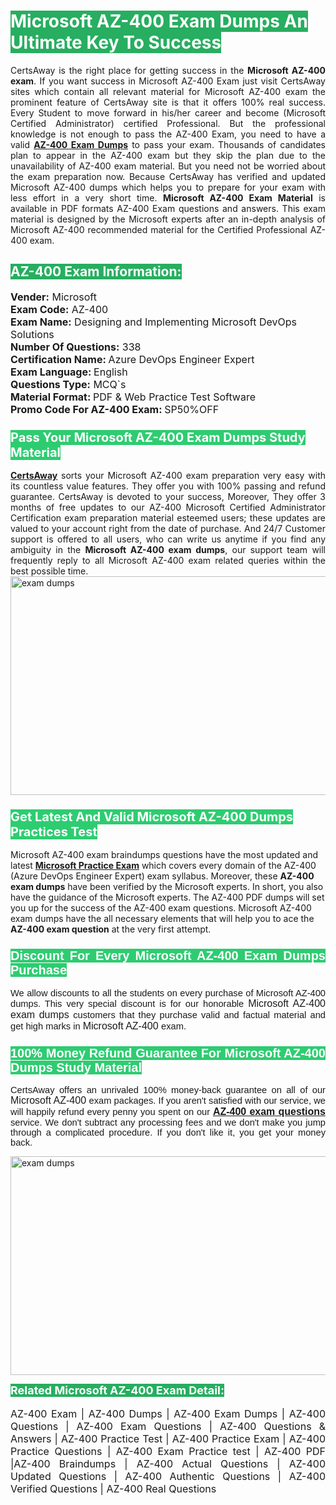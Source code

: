 <h1><span style="color:#ffffff"><strong><span style="background-color:#27ae60">Microsoft AZ-400 Exam Dumps An Ultimate Key To Success</span></strong></span></h1> <div style="text-align:justify">CertsAway is the right place for getting success in the <strong>Microsoft AZ-400 exam</strong>. If you want success in Microsoft AZ-400 Exam just visit CertsAway sites which contain all relevant material for Microsoft AZ-400 exam the prominent feature of CertsAway site is that it offers 100% real success. Every Student to move forward in his/her career and become (Microsoft Certified Administrator) certified Professional. But the professional knowledge is not enough to pass the AZ-400 Exam, you need to have a valid <a href="https://www.certsaway.com/microsoft/az-400-exam-dumps"><strong>AZ-400 Exam Dumps</strong></a> to pass your exam. Thousands of candidates plan to appear in the AZ-400 exam but they skip the plan due to the unavailability of AZ-400 exam material. But you need not be worried about the exam preparation now. Because CertsAway has verified and updated Microsoft AZ-400 dumps which helps you to prepare for your exam with less effort in a very short time. <strong>Microsoft AZ-400 Exam Material</strong> is available in PDF formats AZ-400 Exam questions and answers. This exam material is designed by the Microsoft experts after an in-depth analysis of Microsoft AZ-400 recommended material for the Certified Professional AZ-400 exam.</div> <h2 style="text-align:justify"><span style="color:#ffffff"><span style="background-color:#27ae60">AZ-400 Exam Information:</span></span></h2> <p><span style="font-size:16px"><strong>Vender:</strong> Microsoft<br /> <strong>Exam Code:</strong> AZ-400<br /> <strong>Exam Name:</strong> Designing and Implementing Microsoft DevOps Solutions<br /> <strong>Number Of Questions:</strong> 338<br /> <strong>Certification Name: </strong>Azure DevOps Engineer Expert<br /> <strong>Exam Language: </strong>English<br /> <strong>Questions Type:</strong> MCQ`s<br /> <strong>Material Format: </strong>PDF & Web Practice Test Software<br /> <strong>Promo Code For AZ-400 Exam: </strong>SP50%OFF</span></p> <h3><span style="font-size:20px"><span style="color:#ffffff"><strong><span style="background-color:#2ecc71">Pass Your Microsoft AZ-400 Exam Dumps Study Material</span></strong></span></span></h3> <div style="text-align:justify"><a href=" https://www.certsaway.com/"><strong>CertsAway</strong></a> sorts your Microsoft AZ-400 exam preparation very easy with its countless value features. They offer you with 100% passing and refund guarantee. CertsAway is devoted to your success, Moreover, They offer 3 months of free updates to our AZ-400 Microsoft Certified Administrator Certification exam preparation material esteemed users; these updates are valued to your account right from the date of purchase. And 24/7 Customer support is offered to all users, who can write us anytime if you find any ambiguity in the <strong>Microsoft AZ-400 exam dumps</strong>, our support team will frequently reply to all Microsoft AZ-400 exam related queries within the best possible time.</div> <div style="text-align:justify"> </div> <div style="text-align:justify"><a href="https://www.certsaway.com/microsoft/az-400-exam-dumps" rel="no-follow"><img alt="exam dumps" src="https://www.certcollections.com/uploads/content/certsaway.png" style="height:350px; width:750px" /></a></div> <h3><span style="font-size:20px"><span style="color:#ffffff"><strong><span style="background-color:#2ecc71">Get Latest And Valid Microsoft AZ-400 Dumps Practices Test</span></strong></span></span></h3> <p>Microsoft AZ-400 exam braindumps questions have the most updated and latest <a href="https://www.certsaway.com/microsoft-questions"><strong>Microsoft Practice Exam</strong></a> which covers every domain of the AZ-400 (Azure DevOps Engineer Expert) exam syllabus. Moreover, these <strong>AZ-400 exam dumps</strong> have been verified by the Microsoft experts. In short, you also have the guidance of the Microsoft experts. The AZ-400 PDF dumps will set you up for the success of the AZ-400 exam questions. Microsoft AZ-400 exam dumps have the all necessary elements that will help you to ace the <strong>AZ-400 exam question</strong> at the very first attempt.</p> <h3 style="text-align:justify"><span style="font-size:20px"><span style="color:#ffffff"><strong><span style="font-family:Calibri,sans-serif"><span style="background-color:#2ecc71">Discount For Every </span><span style="background-color:#2ecc71">Microsoft AZ-400 Exam</span><span style="background-color:#2ecc71"> Dumps Purchase</span></span></strong></span></span></h3> <div style="text-align:justify"> <p><span style="font-size:11pt"><span style="font-family:Calibri,sans-serif">We allow discounts to all the students on every purchase of Microsoft AZ-400 dumps. This very special discount is for our honorable <span style="font-size:12.0pt"><span style="background-color:white">Microsoft AZ-400 exam dumps </span></span>customers that they purchase valid and factual material and get high marks in <span style="font-size:12.0pt"><span style="background-color:white">Microsoft AZ-400 </span></span>exam. </span></span></p> <h3><span style="font-size:20px"><span style="color:#ffffff"><strong><span style="font-family:Calibri,sans-serif"><span style="background-color:#2ecc71">100% Money Refund Guarantee For </span><span style="background-color:#2ecc71">Microsoft AZ-400 Dumps Study Material</span></span></strong></span></span></h3> <p><span style="font-size:11pt"><span style="font-family:Calibri,sans-serif">CertsAway offers an unrivaled 100% money-back guarantee on all of our <span style="font-size:12.0pt"><span style="background-color:white">Microsoft AZ-400 </span></span>exam packages. If you aren't satisfied with our service, we will happily refund every penny you spent on our <span style="font-size:12.0pt"><span style="background-color:white"><a href="https://www.certsaway.com/microsoft/az-400-exam-dumps"><strong>AZ-400 exam questions</strong></a> </span></span>service. We don't subtract any processing fees and we don't make you jump through a complicated procedure. If you don't like it, you get your money back.</span></span></p> <p><a href="https://www.certsaway.com/microsoft/az-400-exam-dumps" rel="no-follow"><img alt="exam dumps" src="https://www.certcollections.com/uploads/content/certsaway_(2)2.png" style="height:350px; width:750px" /></a></p> <p><span style="color:#ffffff"><strong><span style="font-size:18px"><span style="background-color:#27ae60">Related Microsoft AZ-400 Exam Detail:</span></span></strong></span><br /> <br /> <span style="font-size:16px">AZ-400 Exam | AZ-400 Dumps | AZ-400 Exam Dumps | AZ-400 Questions | AZ-400 Exam Questions | AZ-400 Questions & Answers | AZ-400 Practice Test | AZ-400 Practice Exam | AZ-400 Practice Questions | AZ-400 Exam Practice test | AZ-400 PDF |AZ-400 Braindumps | AZ-400 Actual Questions | AZ-400 Updated Questions | AZ-400 Authentic Questions | AZ-400 Verified Questions | AZ-400 Real Questions</span></p> </div>
